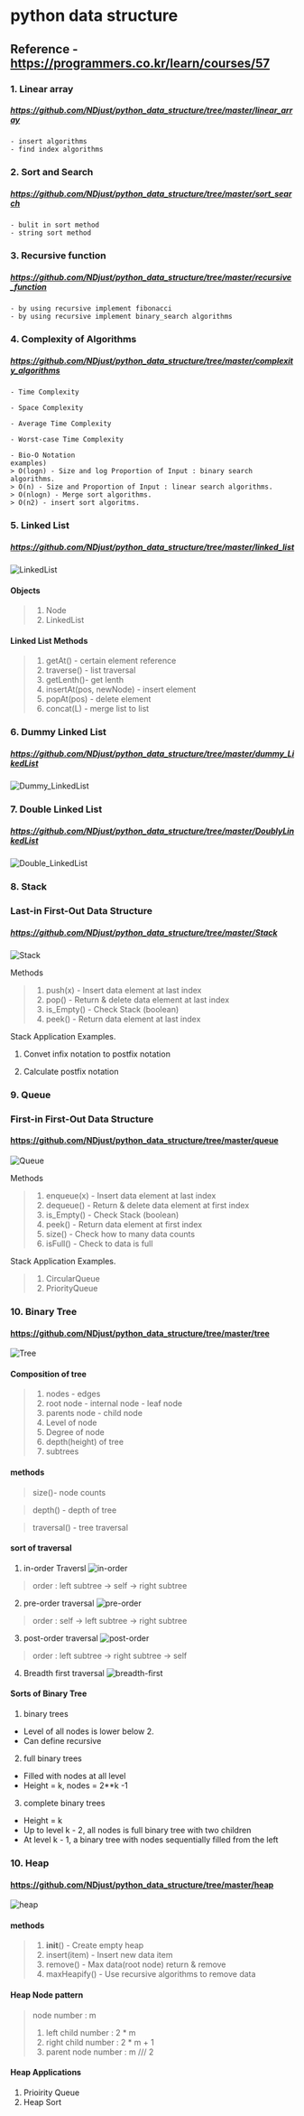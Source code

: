 # python data structure

## Reference - https://programmers.co.kr/learn/courses/57

### 1. Linear array

##### https://github.com/NDjust/python_data_structure/tree/master/linear_array

    - insert algorithms 
    - find index algorithms

### 2. Sort and Search

##### https://github.com/NDjust/python_data_structure/tree/master/sort_search

    - bulit in sort method
    - string sort method
### 3. Recursive function

##### https://github.com/NDjust/python_data_structure/tree/master/recursive_function


    - by using recursive implement fibonacci
    - by using recursive implement binary_search algorithms

### 4. Complexity of Algorithms

##### https://github.com/NDjust/python_data_structure/tree/master/complexity_algorithms

    - Time Complexity

    - Space Complexity

    - Average Time Complexity

    - Worst-case Time Complexity

    - Bio-O Notation
    examples)
    > O(logn) - Size and log Proportion of Input : binary search algorithms.
    > O(n) - Size and Proportion of Input : linear search algorithms.
    > O(nlogn) - Merge sort algorithms.
    > O(n2) - insert sort algoritms.

### 5. Linked List

##### https://github.com/NDjust/python_data_structure/tree/master/linked_list

![LinkedList](./image/LinkedList.png)

#### Objects

> 1. Node
> 2. LinkedList

#### Linked List Methods

> 1. getAt() - certain element reference 
> 2. traverse() - list traversal
> 3. getLenth()- get lenth
> 4. insertAt(pos, newNode) - insert element
> 5. popAt(pos) - delete element
> 6. concat(L) - merge list to list


### 6. Dummy Linked List

##### https://github.com/NDjust/python_data_structure/tree/master/dummy_LikedList

![Dummy_LinkedList](./image/dummy_likedlist.png)

### 7. Double Linked List

##### https://github.com/NDjust/python_data_structure/tree/master/DoublyLinkedList

![Double_LinkedList](./image/Double_LinkedList.png)


### 8. Stack
### Last-in First-Out Data Structure
##### https://github.com/NDjust/python_data_structure/tree/master/Stack

![Stack](./image/Stack.png)

Methods

> 1. push(x) - Insert data element at last index
> 2. pop() - Return & delete data element at last index
> 3. is_Empty() - Check Stack (boolean)
> 4. peek() - Return data element at last index

Stack Application Examples.

1. Convet infix notation to postfix notation

2. Calculate postfix notation

### 9. Queue
### First-in First-Out Data Structure
#### https://github.com/NDjust/python_data_structure/tree/master/queue

![Queue](./image/Queue.png)

Methods

> 1. enqueue(x) - Insert data element at last index 
> 2. dequeue() - Return & delete data element at first index
> 3. is_Empty() - Check Stack (boolean)
> 4. peek() - Return data element at first index
> 5. size() - Check how to many data counts 
> 6. isFull() - Check to data is full

Stack Application Examples.

> 1. CircularQueue
> 2. PriorityQueue

### 10. Binary Tree

#### https://github.com/NDjust/python_data_structure/tree/master/tree

![Tree](./image/Tree.png)

#### Composition of tree

> 1. nodes - edges
> 2. root node - internal node - leaf node
> 3. parents node - child node
> 4. Level of node
> 5. Degree of node
> 6. depth(height) of tree 
> 7. subtrees

#### methods

> size()- node counts

> depth() - depth of tree

> traversal() - tree traversal

#### sort of traversal

1. in-order Traversl
![in-order](./image/in-order.png)
> order : left subtree -> self -> right subtree

2. pre-order traversal
![pre-order](./image/pre-order.png)
> order : self -> left subtree -> right subtree

3. post-order traversal
![post-order](./image/post-order.png)
> order : left subtree -> right subtree -> self

4. Breadth first traversal
![breadth-first](./image/breadth-first.png)

#### Sorts of Binary Tree 
1. binary trees
- Level of all nodes is lower below 2.
- Can define recursive 

2. full binary trees
- Filled with nodes at all level
- Height = k, nodes = 2**k -1 

3. complete binary trees
- Height = k
- Up to level k - 2, all nodes is full binary tree with two children
- At level k - 1, a binary tree with nodes sequentially filled from the left

### 10. Heap
#### https://github.com/NDjust/python_data_structure/tree/master/heap

![heap](./image/heap.png)

#### methods
> 1. __init__() - Create empty heap
> 2. insert(item) - Insert new data item
> 3. remove() - Max data(root node) return & remove
> 4. maxHeapify() - Use recursive algorithms to remove data

#### Heap Node pattern
> node number : m
> 1. left child number : 2 * m
> 2. right child number : 2 * m + 1
> 3. parent node number : m /// 2

#### Heap Applications

1. Prioirity Queue
2. Heap Sort